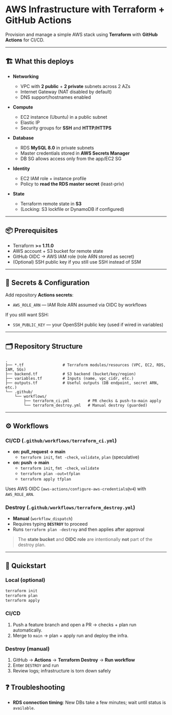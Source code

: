 # AWS Infrastructure with Terraform + GitHub Actions

Provision and manage a simple AWS stack using **Terraform** with **GitHub Actions** for CI/CD.

---

## 🏗️ What this deploys

- **Networking**
  - VPC with **2 public** + **2 private** subnets across 2 AZs
  - Internet Gateway (NAT disabled by default)
  - DNS support/hostnames enabled

- **Compute**
  - EC2 instance (Ubuntu) in a public subnet
  - Elastic IP
  - Security groups for **SSH** and **HTTP/HTTPS**

- **Database**
  - RDS **MySQL 8.0** in private subnets
  - Master credentials stored in **AWS Secrets Manager**
  - DB SG allows access only from the app/EC2 SG

- **Identity**
  - EC2 IAM role + instance profile
  - Policy to **read the RDS master secret** (least-priv)

- **State**
  - Terraform remote state in **S3**
  - (Locking: S3 lockfile or DynamoDB if configured)

---

## 📦 Prerequisites

- Terraform **>= 1.11.0**
- AWS account + S3 bucket for remote state
- GitHub OIDC → AWS IAM role (role ARN stored as secret)
- (Optional) SSH public key if you still use SSH instead of SSM

---

## 🔐 Secrets & Configuration

Add repository **Actions secrets**:

- `AWS_ROLE_ARN` — IAM Role ARN assumed via OIDC by workflows

If you still want SSH:
- `SSH_PUBLIC_KEY` — your OpenSSH public key (used if wired in variables)

---

## 🗂️ Repository Structure

```plaintext
.
├── *.tf                 # Terraform modules/resources (VPC, EC2, RDS, IAM, SGs)
├── backend.tf           # S3 backend (bucket/key/region)
├── variables.tf         # Inputs (name, vpc_cidr, etc.)
├── outputs.tf           # Useful outputs (DB endpoint, secret ARN, etc.)
└── .github/
    └── workflows/
        ├── terraform_ci.yml        # PR checks & push-to-main apply
        └── terraform_destroy.yml   # Manual destroy (guarded)
```

---

## ⚙️ Workflows

### CI/CD (`.github/workflows/terraform_ci.yml`)
- **on: pull_request → main**
  - `terraform init`, `fmt -check`, `validate`, `plan` (speculative)
- **on: push → main**
  - `terraform init`, `fmt -check`, `validate`
  - `terraform plan -out=tfplan`
  - `terraform apply tfplan`

Uses AWS OIDC (`aws-actions/configure-aws-credentials@v4`) with `AWS_ROLE_ARN`.

### Destroy (`.github/workflows/terraform_destroy.yml`)
- **Manual** (`workflow_dispatch`)
- Requires typing **`DESTROY`** to proceed
- Runs `terraform plan -destroy` and then applies after approval

> The **state bucket** and **OIDC role** are intentionally **not** part of the destroy plan.

---

## 🚀 Quickstart

### Local (optional)
```bash
terraform init
terraform plan
terraform apply
```

### CI/CD
1. Push a feature branch and open a PR → checks + plan run automatically.
2. Merge to `main` → plan + apply run and deploy the infra.

### Destroy (manual)
1. GitHub → **Actions** → **Terraform Destroy** → **Run workflow**
2. Enter `DESTROY` and run
3. Review logs; infrastructure is torn down safely


## ❓ Troubleshooting
- **RDS connection timing**: New DBs take a few minutes; wait until status is `available`.